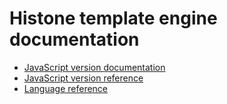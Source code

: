 # Histone template engine documentation

- [JavaScript version documentation](https://github.com/MegafonWebLab/histone-javascript2)
- [JavaScript version reference](https://github.com/MegafonWebLab/histone-javascript2/wiki)
- [Language reference](../../wiki)

